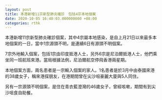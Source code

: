 ```yaml
---
layout: post
title: 本港新增11宗新型肺炎確診　包括4宗本地個案
date: 2020-10-05 16:40:03.000000000 +08:00
categories: rthk
---
```


本港新增11宗新型肺炎確診個案，其中4宗屬本地感染，是自上月21日以來最多本地個案的一日，當中1宗源頭不明，是連續6日有源頭不明個案。

7宗外地輸入個案，包括1宗由印度抵港人士，另外6宗是尼泊爾抵港人士，他們乘坐同一班航班來港。當局根據法例，尼泊爾航空停飛香港兩星期。

本地個案方面，兩名患者是一宗輸入個案的家人。1名患者是於3月中由泰國來港的38歲女子，稱來港探朋友，在港期間曾在尖沙咀豪麗大廈與5人同住。

另有一宗源頭不明個案，是住在青衣藍澄灣的46歲女子，曾經咳嗽，期間有到尖沙咀食自助餐。
